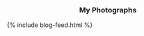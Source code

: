 <div class="container" style="padding:20px;">
  <div id="Galleries" class="section scrollspy">
  <h3 style="text-align:center;">My Photographs</h3>
    {% include blog-feed.html %}
  </div>
</div>
